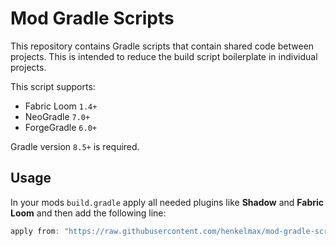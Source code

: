 # Mod Gradle Scripts

This repository contains Gradle scripts that contain shared code between projects.
This is intended to reduce the build script boilerplate in individual projects.

This script supports:

- Fabric Loom `1.4+`
- NeoGradle `7.0+`
- ForgeGradle `6.0+`


Gradle version `8.5+` is required.

## Usage

In your mods `build.gradle` apply all needed plugins like **Shadow** and **Fabric Loom** and then add the following line:

``` groovy
apply from: "https://raw.githubusercontent.com/henkelmax/mod-gradle-scripts/${mod_gradle_script_version}/mod.gradle"
```
